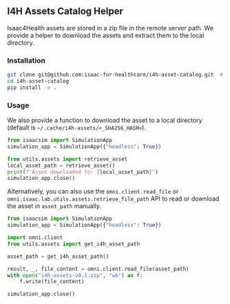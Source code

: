 ## I4H Assets Catalog Helper

Isaac4Health assets are stored in a zip file in the remote server path. We provide a helper to download the assets and extract them to the local directory.

### Installation

```bash
git clone git@github.com:isaac-for-healthcare/i4h-asset-catalog.git  # FIXME: change to HTTPS/Make a release
cd i4h-asset-catalog
pip install -e .
```

### Usage

We also provide a function to download the asset to a local directory (default is `~/.cache/i4h-assets/<_SHA256_HASH>`).

```python
from isaacsim import SimulationApp
simulation_app = SimulationApp({"headless": True})

from utils.assets import retrieve_asset
local_asset_path = retrieve_asset()
print(f"Asset downloaded to: {local_asset_path}")
simulation_app.close()
```

Alternatively, you can also use the `omni.client.read_file` or `omni.isaac.lab.utils.assets.retrieve_file_path` API to read or download the asset in `asset_path` manually.

```python
from isaacsim import SimulationApp
simulation_app = SimulationApp({"headless": True})

import omni.client
from utils.assets import get_i4h_asset_path

asset_path = get_i4h_asset_path()

result, _, file_content = omni.client.read_file(asset_path)
with open("i4h-assets-v0.1.zip", "wb") as f:
    f.write(file_content)

simulation_app.close()
```